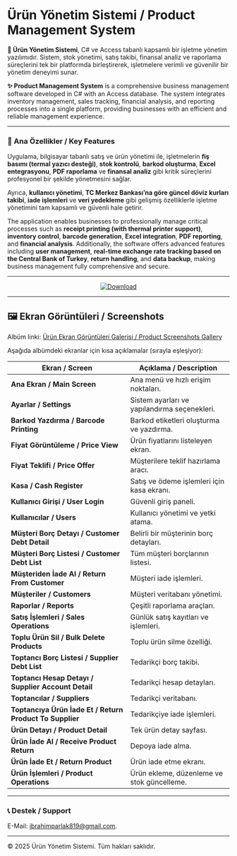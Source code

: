 # Ürün Yönetim Sistemi / Product Management System

**🌟 Ürün Yönetim Sistemi**, C# ve Access tabanlı kapsamlı bir işletme yönetim yazılımıdır. Sistem, stok yönetimi, satış takibi, finansal analiz ve raporlama süreçlerini tek bir platformda birleştirerek, işletmelere verimli ve güvenilir bir yönetim deneyimi sunar.  

**✨ Product Management System** is a comprehensive business management software developed in C# with an Access database. The system integrates inventory management, sales tracking, financial analysis, and reporting processes into a single platform, providing businesses with an efficient and reliable management experience.

---

### 🚀 Ana Özellikler / Key Features
Uygulama, bilgisayar tabanlı satış ve ürün yönetimi ile, işletmelerin **fiş basımı (termal yazıcı desteği)**, **stok kontrolü**, **barkod oluşturma**, **Excel entegrasyonu**, **PDF raporlama** ve **finansal analiz** gibi kritik süreçlerini profesyonel bir şekilde yönetmesini sağlar.  

Ayrıca, **kullanıcı yönetimi**, **TC Merkez Bankası’na göre güncel döviz kurları takibi**, **iade işlemleri** ve **veri yedekleme** gibi gelişmiş özelliklerle işletme yönetimini tam kapsamlı ve güvenli hale getirir.  

The application enables businesses to professionally manage critical processes such as **receipt printing (with thermal printer support)**, **inventory control**, **barcode generation**, **Excel integration**, **PDF reporting**, and **financial analysis**. Additionally, the software offers advanced features including **user management**, **real-time exchange rate tracking based on the Central Bank of Turkey**, **return handling**, and **data backup**, making business management fully comprehensive and secure.

---

<div align="center">
  <a href="https://drive.google.com/file/d/1cAoHV6GR8eTbx1QWRXVKFuZVp0RTCMYH/view?usp=drive_link" target="_blank">
    <img src="https://img.shields.io/badge/İndir-Download-brightgreen?style=for-the-badge&logo=google-drive" alt="Download">
  </a>
</div>

---

## 🖼️ Ekran Görüntüleri / Screenshots

Albüm linki: [Ürün Ekran Görüntüleri Galerisi / Product Screenshots Gallery](https://imgur.com/a/CWsarlk)

Aşağıda albümdeki ekranlar için kısa açıklamalar (sırayla eşleşiyor):

| Ekran / Screen | Açıklama / Description |
|---------------|------------------------|
| **Ana Ekran / Main Screen** | Ana menü ve hızlı erişim noktaları. |
| **Ayarlar / Settings** | Sistem ayarları ve yapılandırma seçenekleri. |
| **Barkod Yazdırma / Barcode Printing** | Barkod etiketleri oluşturma ve yazdırma. |
| **Fiyat Görüntüleme / Price View** | Ürün fiyatlarını listeleyen ekran. |
| **Fiyat Teklifi / Price Offer** | Müşterilere teklif hazırlama aracı. |
| **Kasa / Cash Register** | Satış ve ödeme işlemleri için kasa ekranı. |
| **Kullanıcı Girişi / User Login** | Güvenli giriş paneli. |
| **Kullanıcılar / Users** | Kullanıcı yönetimi ve yetki atama. |
| **Müşteri Borç Detayı / Customer Debt Detail** | Belirli bir müşterinin borç detayları. |
| **Müşteri Borç Listesi / Customer Debt List** | Tüm müşteri borçlarının listesi. |
| **Müşteriden İade Al / Return From Customer** | Müşteri iade işlemleri. |
| **Müşteriler / Customers** | Müşteri veritabanı yönetimi. |
| **Raporlar / Reports** | Çeşitli raporlama araçları. |
| **Satış İşlemleri / Sales Operations** | Günlük satış kayıtları ve işlemleri. |
| **Toplu Ürün Sil / Bulk Delete Products** | Toplu ürün silme özelliği. |
| **Toptancı Borç Listesi / Supplier Debt List** | Tedarikçi borç takibi. |
| **Toptancı Hesap Detayı / Supplier Account Detail** | Tedarikçi hesap detayları. |
| **Toptancılar / Suppliers** | Tedarikçi veritabanı. |
| **Toptancıya Ürün İade Et / Return Product To Supplier** | Tedarikçiye iade işlemleri. |
| **Ürün Detayı / Product Detail** | Tek ürün detay sayfası. |
| **Ürün İade Al / Receive Product Return** | Depoya iade alma. |
| **Ürün İade Et / Return Product** | Ürün iade etme ekranı. |
| **Ürün İşlemleri / Product Operations** | Ürün ekleme, düzenleme ve stok güncelleme. |

---

### 📞 Destek / Support
E-Mail: ibrahimparlak819@gmail.com.

---

© 2025 Ürün Yönetim Sistemi. Tüm hakları saklıdır.
